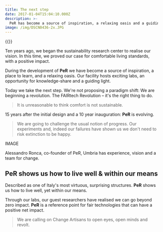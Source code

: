 ```yaml
---
title: The next step
date: 2017-01-04T15:04:10.000Z
description: >-
  PeR has become a source of inspiration, a relaxing oasis and a guiding light.
image: /img/DSCN0436-2x.JPG
---
```


<!--During PeR's development we have become a source of inspiration, a place to learn, and a relaxing oasis. Our facility hosts exciting labs, an opportunity for knowledge-share and a guiding light.-->


{{<flickity src="img/DSCN0436-2x.JPG" title="Beginning construction" color="blue" selectCell="flkty.selectCell( value, isWrapped, isInstant )" >}}

Ten years ago, we began the sustainability research center to realise our vision. In this time, we proved our case for comfortable living standards, with a positive impact.

During the development of **PeR** we have become a source of inspiration, a place to learn, and a relaxing oasis. Our facility hosts exciting labs, an opportunity for knowledge-share and a guiding light. 

Today we take the next step. We're not proposing a paradigm shift: We are beginning a revolution. The FAIRtech Revolution – it's the right thing to do.

> It is unreasonable to think comfort is not sustainable.

15 years after the initial design and a 10 year inauguration: **PeR** is evolving.  

> We are going to challenge the usual notion of progress. Our experiments and, indeed our failures have shown us we don't need to risk extinction to be happy. 

IMAGE

Alessandro Ronca, co-founder of PeR, Umbria has experience, vision and a team for change.

## **PeR** shows us how to live well & within our means

Described as one of Italy's most virtuous, surprising structures. **PeR** shows us how to live well, yet within our means.

Through our labs, our guest researchers have realised we can go beyond zero impact. **PeR** is a reference point for fair technologies that can have a positive net impact.

> We are calling on Change Artisans to open eyes, open minds and revolt.
